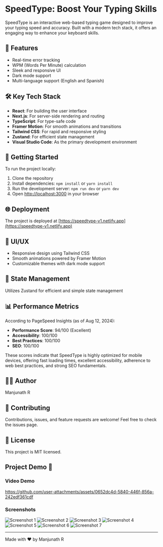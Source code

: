 # SpeedType: Boost Your Typing Skills

SpeedType is an interactive web-based typing game designed to improve your typing speed and accuracy. Built with a modern tech stack, it offers an engaging way to enhance your keyboard skills.

## 🚀 Features

- Real-time error tracking
- WPM (Words Per Minute) calculation
- Sleek and responsive UI
- Dark mode support
- Multi-language support (English and Spanish)

## 🛠 Key Tech Stack

- **React**: For building the user interface
- **Next.js**: For server-side rendering and routing
- **TypeScript**: For type-safe code
- **Framer Motion**: For smooth animations and transitions
- **Tailwind CSS**: For rapid and responsive styling
- **Zustand**: For efficient state management
- **Visual Studio Code**: As the primary development environment

## 🏁 Getting Started

To run the project locally:

1. Clone the repository
2. Install dependencies: `npm install` or `yarn install`
3. Run the development server: `npm run dev` or `yarn dev`
4. Open [http://localhost:3000](http://localhost:3000) in your browser

## 🌐 Deployment

The project is deployed at [https://speedtype-v1.netlify.app](https://speedtype-v1.netlify.app)

## 🎨 UI/UX

- Responsive design using Tailwind CSS
- Smooth animations powered by Framer Motion
- Customizable themes with dark mode support

## 🧠 State Management

Utilizes Zustand for efficient and simple state management

## 📊 Performance Metrics

According to PageSpeed Insights (as of Aug 12, 2024):

- **Performance Score**: 94/100 (Excellent)
- **Accessibility**: 100/100
- **Best Practices**: 100/100
- **SEO**: 100/100

These scores indicate that SpeedType is highly optimized for mobile devices, offering fast loading times, excellent accessibility, adherence to web best practices, and strong SEO fundamentals.

## 👨‍💻 Author

Manjunath R

## 🤝 Contributing

Contributions, issues, and feature requests are welcome! Feel free to check the issues page.

## 📝 License

This project is MIT licensed.

## Project Demo 🚀

### Video Demo

https://github.com/user-attachments/assets/0652dc4d-5840-446f-856a-242edf361cdf

### Screenshots

![Screenshot 1](https://github.com/user-attachments/assets/136dbfc2-70e2-4221-a5c7-353334f384e1)
![Screenshot 2](https://github.com/user-attachments/assets/20c341f6-cd2c-44e6-a178-13fdcda948d8)
![Screenshot 3](https://github.com/user-attachments/assets/fff3f68e-77f7-4e5e-94a5-23dae2d10a87)
![Screenshot 4](https://github.com/user-attachments/assets/9ecfb4d8-bd1a-4823-9396-c193956a911d)
![Screenshot 5](https://github.com/user-attachments/assets/7015351f-68d0-4fbb-9cce-9623968b5a67)
![Screenshot 6](https://github.com/user-attachments/assets/06bbfe22-68ed-42e0-93e4-59d31efc251d)
![Screenshot 7](https://github.com/user-attachments/assets/a0498344-64ad-4185-90db-398c7960d7d2)

---

Made with ❤️ by Manjunath R
